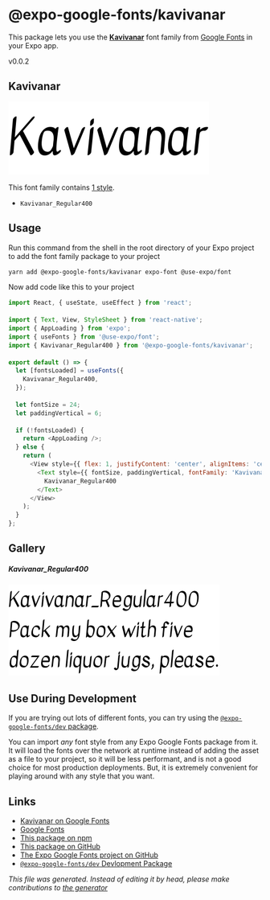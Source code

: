 # @expo-google-fonts/kavivanar

This package lets you use the [**Kavivanar**](https://fonts.google.com/specimen/Kavivanar) font family from [Google Fonts](https://fonts.google.com/) in your Expo app.

v0.0.2

## Kavivanar

![Kavivanar](./font-family.png)

This font family contains [1 style](#gallery).

- `Kavivanar_Regular400`

## Usage

Run this command from the shell in the root directory of your Expo project to add the font family package to your project
```sh
yarn add @expo-google-fonts/kavivanar expo-font @use-expo/font
```

Now add code like this to your project
```js
import React, { useState, useEffect } from 'react';

import { Text, View, StyleSheet } from 'react-native';
import { AppLoading } from 'expo';
import { useFonts } from '@use-expo/font';
import { Kavivanar_Regular400 } from '@expo-google-fonts/kavivanar';

export default () => {
  let [fontsLoaded] = useFonts({
    Kavivanar_Regular400,
  });

  let fontSize = 24;
  let paddingVertical = 6;

  if (!fontsLoaded) {
    return <AppLoading />;
  } else {
    return (
      <View style={{ flex: 1, justifyContent: 'center', alignItems: 'center' }}>
        <Text style={{ fontSize, paddingVertical, fontFamily: 'Kavivanar_Regular400' }}>
          Kavivanar_Regular400
        </Text>
      </View>
    );
  }
};

```

## Gallery

##### Kavivanar_Regular400
![Kavivanar_Regular400](./18f829fa1d200c2774144c3fcc8eb4f393a7bf7e2c8e3d95ecf831dd96e498ae.ttf.png)


## Use During Development

If you are trying out lots of different fonts, you can try using the [`@expo-google-fonts/dev` package](https://www.npmjs.com/package/@expo-google-fonts/dev).

You can import *any* font style from any Expo Google Fonts package from it. It will load the fonts
over the network at runtime instead of adding the asset as a file to your project, so it will be 
less performant, and is not a good choice for most production deployments. But, it is extremely convenient
for playing around with any style that you want.

## Links

- [Kavivanar on Google Fonts](https://fonts.google.com/specimen/Kavivanar)
- [Google Fonts](https://fonts.google.com/)
- [This package on npm](https://www.npmjs.com/package/@expo-google-fonts/kavivanar)
- [This package on GitHub](https://github.com/expo/google-fonts/tree/master/font-packages/kavivanar)
- [The Expo Google Fonts project on GitHub](https://github.com/expo/google-fonts)
- [`@expo-google-fonts/dev` Devlopment Package](https://github.com/expo/google-fonts/tree/master/font-packages/dev)


*This file was generated. Instead of editing it by head, please make contributions to [the generator](https://github.com/expo/google-fonts/tree/master/packages/generator)*
